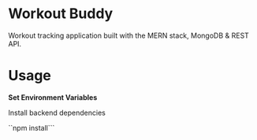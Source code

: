 # Workout Buddy
Workout tracking application built with the MERN stack, MongoDB & REST API.
# Usage
__Set Environment Variables__

Install backend dependencies

``npm install```
